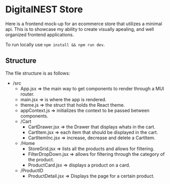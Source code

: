 # DigitalNEST Store

Here is a frontend mock-up for an ecommerce store that utilizes a minimal api. This is to showcase my ability to create visually apealing, and well organized frontend applications. 

To run locally use `npm install && npm run dev`.

## Structure

The file structure is as follows:

- /src
    - App.jsx => the main way to get components to render through a MUI router.
    - main.jsx => is where the app is rendered.
    - theme.js => the struct that holds the React theme.
    - appContext.js => initializes the context to be passed between components.
    - /Cart
        - CartDrawer.jsx => the Drawer that displays whats in the cart.
        - CartItem.jsx => each item that should be displayed in the cart.
        - CartItemInc.jsx => increase, decrease and delete a CartItem.
    - /Home
        - StoreGrid.jsx => lists all the products and allows for filtering.
        - FilterDropDown.jsx => allows for filtering through the category of the product.
        - ProductCard.jsx => displays a product on a card.
    - /ProductID
        - ProductDetail.jsx => Displays the page for a certain product.
